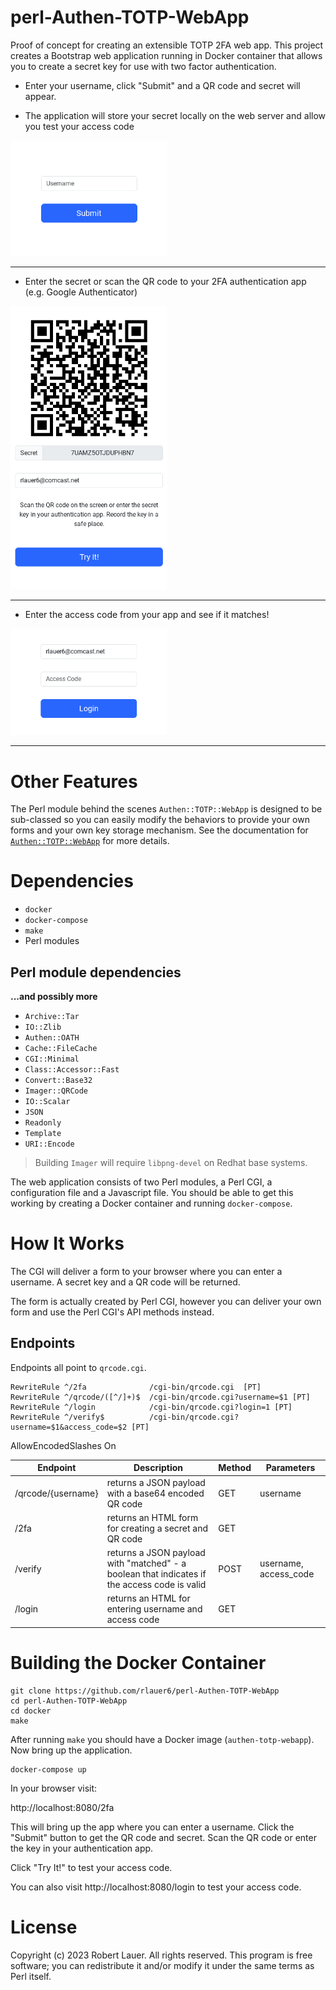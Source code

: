 # perl-Authen-TOTP-WebApp

Proof of concept for creating an extensible TOTP 2FA web app. This
project creates a Bootstrap web application running in Docker
container that allows you to create
a secret key for use with two factor authentication.

* Enter your username, click "Submit" and a QR code and secret will
 appear.

* The application will store your secret locally on the web server and
allow you test your access code

<img src="authen-totp-webapp-1.png" style="display: inline-block; max-width:250px; margin: 0 auto;">

---


* Enter the secret or scan the QR code to your 2FA authentication app
(e.g. Google Authenticator)

<img src="authen-totp-webapp-2.png" style="display: inline-block; max-width:250px; margin: 0 auto;">

---

* Enter the access code from your app and see if it matches!

<img src="authen-totp-webapp-3.png" style="display: inline-block; max-width:250px; margin: 0 auto;">

---

# Other Features

The Perl module behind the scenes `Authen::TOTP::WebApp` is designed
to be sub-classed so you can easily modify the behaviors to provide
your own forms and your own key storage mechanism.  See the
documentation for [`Authen::TOTP::WebApp`](/Authen/TOTP/WebApp.pod) for more details.

# Dependencies

* `docker`
* `docker-compose`
* `make`
* Perl modules

## Perl module dependencies

__...and possibly more__

* `Archive::Tar`
* `IO::Zlib`
* `Authen::OATH`
* `Cache::FileCache` 
* `CGI::Minimal`
* `Class::Accessor::Fast`
* `Convert::Base32`
* `Imager::QRCode`
* `IO::Scalar`
* `JSON`
* `Readonly`
* `Template`
* `URI::Encode`

> Building `Imager` will require `libpng-devel` on Redhat base systems.

The web application consists of two Perl modules, a Perl CGI, a
configuration file and a Javascript file. You should be able to get
this working by creating a Docker container and running
`docker-compose`.

# How It Works

The CGI will deliver a form to your browser where you can enter a
username. A secret key and a QR code will be returned.

The form is actually created by Perl CGI, however you can deliver your
own form and use the Perl CGI's API methods instead.

## Endpoints

Endpoints all point to `qrcode.cgi`.

```
RewriteRule ^/2fa              /cgi-bin/qrcode.cgi  [PT]
RewriteRule ^/qrcode/([^/]+)$  /cgi-bin/qrcode.cgi?username=$1 [PT]
RewriteRule ^/login            /cgi-bin/qrcode.cgi?login=1 [PT]
RewriteRule ^/verify$          /cgi-bin/qrcode.cgi?username=$1&access_code=$2 [PT]
```

AllowEncodedSlashes On

| Endpoint | Description | Method | Parameters | 
| -------- | ----------- | ------ | ---------- | 
| /qrcode/{username} | returns a JSON payload with a base64 encoded QR code | GET | username |
| /2fa  | returns an HTML form for creating a secret and QR code | GET |
| /verify | returns a JSON payload with "matched" - a boolean that indicates if the access code is valid | POST | username, access_code |
| /login | returns an HTML for entering username and access code | GET | |

# Building the Docker Container

```
git clone https://github.com/rlauer6/perl-Authen-TOTP-WebApp
cd perl-Authen-TOTP-WebApp
cd docker
make
```

After running `make` you should have a Docker image
(`authen-totp-webapp`). Now bring up the application.

```
docker-compose up
```

In your browser visit:

http://localhost:8080/2fa

This will bring up the app where you can enter a username.  Click the
"Submit" button to get the QR code and secret. Scan the QR code or
enter the key in your authentication app.

Click "Try It!" to test your access code.

You can also visit http://localhost:8080/login to test your
access code.

# License

Copyright (c) 2023 Robert Lauer. All rights reserved. This
program is free software; you can redistribute it and/or modify it
under the same terms as Perl itself.
